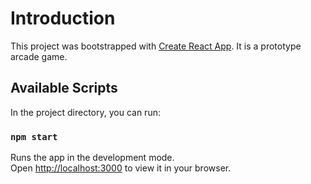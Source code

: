 # Introduction

This project was bootstrapped with [Create React App](https://github.com/facebook/create-react-app).
It is a prototype arcade game.

## Available Scripts

In the project directory, you can run:

### `npm start`

Runs the app in the development mode.\
Open [http://localhost:3000](http://localhost:3000) to view it in your browser.